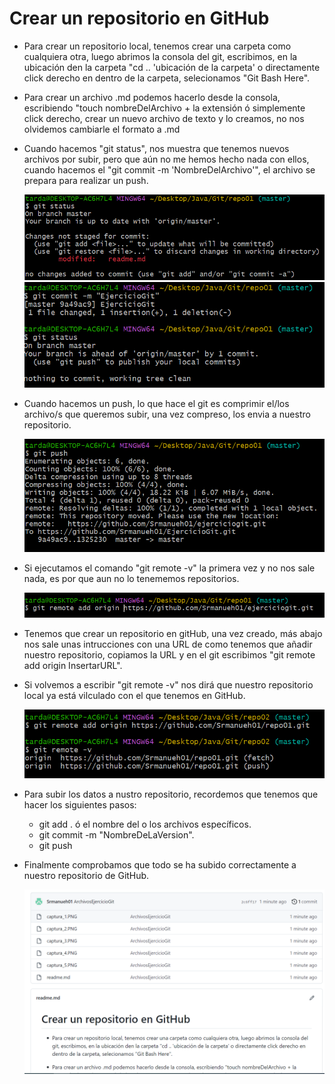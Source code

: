 # Crear un repositorio en GitHub
* Para crear un repositorio local, tenemos crear una carpeta  como cualquiera otra, luego abrimos la consola del git, escribimos, en la ubicación den la carpeta "cd .. 'ubicación de la carpeta' o directamente click derecho en dentro de la carpeta, selecionamos "Git Bash Here".  
  
* Para crear un archivo .md podemos hacerlo desde la consola, escribiendo "touch nombreDelArchivo + la extensión ó simplemente click derecho, crear un nuevo archivo de texto y lo creamos, no nos olvidemos cambiarle el formato a .md
* Cuando hacemos "git status", nos muestra que tenemos nuevos archivos por subir, pero que aún no me hemos hecho nada con ellos, cuando hacemos el "git commit -m \'NombreDelArchivo\'", el archivo se prepara para realizar un push. 

  ![Imágen de git status antes de hacer un commit](https://github.com/Srmanueh01/ejerciciogit/blob/master/captura_1.PNG?raw=true)
  ![Después de haber hecho un commit](https://github.com/Srmanueh01/ejerciciogit/blob/master/captura_2.PNG?raw=true)

* Cuando hacemos un push, lo que hace el git es comprimir el\/los archivo\/s que queremos subir, una vez compreso, los envia a nuestro repositorio.

  ![Ejemplo al realizar un push en git](https://github.com/Srmanueh01/ejerciciogit/blob/master/captura_3.PNG?raw=true)

* Si ejecutamos el comando "git remote -v" la primera vez y no nos sale nada, es por que aun no lo tenememos repositorios.  
    
    ![Ejemplo del comando para agrerar el repositorio](https://github.com/Srmanueh01/ejerciciogit/blob/master/captura_4.PNG?raw=true)


* Tenemos que crear un repositorio en gitHub, una vez creado, más abajo nos sale unas intrucciones con una URL de como tenemos que añadir nuestro repositorio, copiamos la URL y en el git escribimos "git remote add origin InsertarURL".

* Si volvemos a escribir "git remote -v" nos dirá que nuestro repositorio local ya está vilculado con el que tenemos en GitHub.

    ![Ejemplo del comando para agrerar el repositorio](https://github.com/Srmanueh01/ejerciciogit/blob/master/captura_5.PNG?raw=true)

* Para subir los datos a nustro repositorio, recordemos que tenemos que hacer los siguientes pasos: 
  
  + git add . ó el nombre del o los archivos específicos.
  + git commit -m "NombreDeLaVersion".
  + git push

  
* Finalmente comprobamos que todo se ha subido correctamente a nuestro repositorio de GitHub.

    ![Ejemplo del comando para agrerar el repositorio](https://github.com/Srmanueh01/ejerciciogit/blob/master/captura_6.PNG?raw=true)
    
